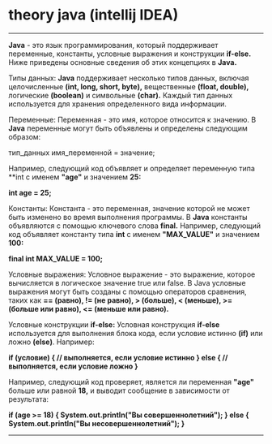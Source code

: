 # theory java (intellij IDEA)
---

**Java** - это язык программирования, который поддерживает переменные, константы, условные выражения и конструкции **if-else.** Ниже приведены основные сведения об этих концепциях в **Java.**

Типы данных:
**Java** поддерживает несколько типов данных, включая целочисленные **(int, long, short, byte),** вещественные **(float, double),** логические **(boolean)** и символьные **(char).** Каждый тип данных используется для хранения определенного вида информации.

Переменные:
Переменная - это имя, которое относится к значению. В **Java** переменные могут быть объявлены и определены следующим образом:

тип_данных имя_переменной = значение;

Например, следующий код объявляет и определяет переменную типа **int с именем **"age"** и значением **25:**

**int age = 25;**

Константы:
Константа - это переменная, значение которой не может быть изменено во время выполнения программы. В **Java** константы объявляются с помощью ключевого слова **final.** Например, следующий код объявляет константу типа **int** с именем **"MAX_VALUE"** и значением **100:**

**final int MAX_VALUE = 100;**

Условные выражения:
Условное выражение - это выражение, которое вычисляется в логическое значение true или false. В Java условные выражения могут быть созданы с помощью операторов сравнения, таких как **== (равно), != (не равно), > (больше), < (меньше), >= (больше или равно), <= (меньше или равно).**

Условные конструкции **if-else:**
Условная конструкция **if-else** используется для выполнения блока кода, если условие истинно **(if)** или ложно **(else)**. Например:

**if (условие) {
// выполняется, если условие истинно
} else {
// выполняется, если условие ложно
}**

Например, следующий код проверяет, является ли переменная **"age"** больше или равной **18,** и выводит сообщение в зависимости от результата:

**if (age >= 18) {
System.out.println("Вы совершеннолетний");
} else {
System.out.println("Вы несовершеннолетний");
}**

---
